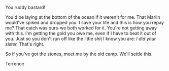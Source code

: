 You ruddy bastard!

You'd be laying at the bottom of the ocean if it weren't for me. That Marlin would've spiked and dropped you. I save your life and this is how you repay me? That catch was ours-we both worked for it. You're not getting away with this. I'm getting the gold you owe me, even if I have to beat it out of you. Just so you don't run off like the little shit I know you are: <i> I did your sister. </i> That's right.

So if you've got the stones, meet me by the old camp. We'll settle this.

Terrence
